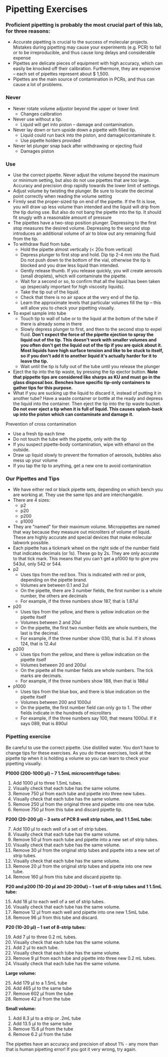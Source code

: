 # Pipetting Exercises


### Proficient pipetting is probably the most crucial part of this lab, for three reasons:

- Accurate pipetting is crucial to the success of molecular projects. Mistakes during pipetting may cause your experiments (e.g. PCR) to fail or to be irreproducible, and thus cause long delays and considerable expense
- Pipettes are delicate pieces of equipment with high accuracy, which can easily be knocked off their calibration. Furthermore, they are expensive – each set of pipettes represent about $ 1,500.
- Pipettes are the main source of contamination in PCRs, and thus can cause a lot of problems.

### Never
*	Never rotate volume adjustor beyond the upper or lower limit
    *	Changes calibration
*	Never use without a tip.
    *	Liquid will get into piston – damage and contamination.
*	Never lay down or turn upside down a pipette with filled tip.
    *	Liquid could run back into the piston, and damage/contaminate it.
    *	Use pipette holders provided
*	Never let plunger snap back after withdrawing or ejecting fluid
    *	Damages piston
    
### Use
* Use the correct pipette. Never adjust the volume beyond the maximum or minimum setting, but also do not use pipettes that are too large. Accuracy and precision drop rapidly towards the lower limit of settings.
* Adjust volume by twisting the plunger. Be sure to locate the decimal point correctly when reading the volume setting 
* Firmly seat the proper-sized tip on end of the pipette. If the fit is lose, you will draw up less volume than intended and the liquid will drip from the tip during use. But also do not bang the pipette into the tip. It should fit snugly with a reasonable amount of pressure
* The pipettes have a two-stop position plunger. Depressing to the first stop measures the desired volume. Depressing to the second stop introduces an additional volume of air to blow out any remaining fluid from the tip.
* To withdraw fluid from tube.
    - Hold the pipette almost vertically (< 20o from vertical)
    - Depress plunger to first stop and hold. Dip tip 2-4 mm into the fluid.  Do not push down to the bottom of the vial, otherwise the tip is blocked and you draw less liquid than intended.
    - Gently release thumb. If you release quickly, you will create aerosols (small droplets), which will contaminate the pipette.
    - Wait for a second or so, to confirm that all the liquid has been taken up (especially important for high viscosity liquids).
    - Take the tip out of the liquid.
    - Check that there is no air space at the very end of the tip.
    - Learn the approximate levels that particular volumes fill the tip – this will allow you to check your pipetting visually.
* To expel sample into tube
    - Touch tip to wall of tube or to the liquid at the bottom of the tube if there is already some in there
    - Slowly depress plunger to first, and then to the second stop to expel fluid. **Don't expect the force of the pipette ejection to spray the liquid out of the tip. This doesn't work with smaller volumes and you often don't get the liquid out of the tip if you are quick about it. Most liquids have high surface tension and like to be stuck to itself, so if you don't add it to another liquid it's actually harder for it to leave the tip.**
    - Wait until the tip is fully out of the tube until you release the plunger
* Eject the tip into the tip waste, by pressing the tip ejector button. **Note that pippette tips are considered like sharps as KU and must go in the glass disposal box. Benches have specific tip-only containers to gather tips for this purpose.**
* What if you are sucking up the liquid to discard it, instead of putting it in another tube? Have a waste container or bottle at the ready and depress the liquid into the container. Then eject the tip into the tip waste bucket. **Do not ever eject a tip when it is full of liquid. This causes splash-back up into the piston which can contaminate and damage it.**

Prevention of cross contamination

-	Use a fresh tip each time
-	Do not touch the tube with the pipette, only with the tip
-	If you suspect pipette-body contamination, wipe with ethanol on the outside.
-	Draw up liquid slowly to prevent the formation of aerosols, bubbles also mess up your volume
-	If you tap the tip to anything, get a new one to avoid contamination

### Our Pipettes and Tips 

- We have either red or black pipette sets, depending on which bench you are working at. They use the same tips and are interchangable. 
- There are 4 sizes:
   - p2 
   - p20 
   - p200
   - p1000
- They are "named" for their maximum volume. Micropipettes are named that way because they measure out microliters of volume of liquid. These are highly accurate and special devices that make molecular labwork possible. 
- Each pipette has a tickmark wheel on the right side of the number field that indicates decimals (or 1s). These go by 2s. They are only accurate to that tick mark. This means that you can't get a p1000 tip to give you 543ul, only 542 or 544. 
- p2
   - Uses tips from the red box. This is indicated with red or pink, depending on the pipette brand.
   - Volumes are between 0.1 and 2ul
   - On the pipette, there are 3 number fields, the first number is a whole number, the others are decimals
   - For example, if the three numbers show 187, that is 1.87ul
- p20
   - Uses tips from the yellow, and there is yellow indication on the pipette itself
   - Volumes between 2 and 20ul
   - On the pipette, the first two number fields are whole numbers, the last is the decimal. 
   - For example, if the three number show 030, that is 3ul. If it shows 124, that is 12.4ul
- p200
   - Uses tips from the yellow, and there is yellow indication on the pipette itself
   - Volumes between 20 and 200ul
   - On the pipette all the number fields are whole numbers. The tick marks are decimals. 
   - For example, if the three numbers show 188, then that is 188ul
- p1000
   - Uses tips from the blue box, and there is blue indication on the pipette itself
   - Volumes between 200 and 1000ul
   - On the pipette, the first number field can only go to 1. The other fields indicate in the hundreds of microliters 
   - For example, if the three numbers say 100, that means 1000ul. If it says 089, that is 890ul
 

### Pipetting exercise
Be careful to use the correct pipette. Use distilled water. You don’t have to change tips for these exercises. As you do these exercises, look at the pipette tip when it is holding a volume so you can learn to check your pipetting visually.

**P1000 (200-1000 µl) – 7 1.5mL microcentrifuge tubes:**
1.	Add 1000 µl to three 1.5mL tubes.
2.	Visually check that each tube has the same volume.
3.	Remove 750 µl from each tube and pipette into three new tubes.
4.	Visually check that each tube has the same volume.
5.	Remove 250 µl from the original three and pipette into one new tube.
6.	Remove 750 µl from this tube and discard pipette tip.

**P200 (20-200 µl) – 3 sets of PCR 8 well strip tubes, and 1 1.5mL tube:**

7.	Add 100 µl to each well of a set of strip tubes.
8.	Visually check that each tube has the same volume.
9.	Remove 50 µl from each tube and pipette into a new set of strip tubes.
10.	Visually check that each tube has the same volume.
11.	Remove 30 µl from the original strip tubes and pipette into a new set of strip tubes.
12.	Visually check that each tube has the same volume.
13.	Remove 20 µl from the original strip tubes and pipette into one new tube.
14.	Remove 160 µl from this tube and discard pipette tip.

**P20 and p200 (10-20 µl and 20-200ul) – 1 set of 8-strip tubes and 1 1.5mL tube:**

15.	Add 18 µl to each well of a set of strip tubes.
16.	Visually check that each tube has the same volume.
17.	Remove 12 µl from each well and pipette into one new 1.5mL tube.
18.	Remove 96 µl from this tube and discard.

**P20 (10-20 µl) – 1 set of 8-strip tubes:**

19.	Add 7 µl to three 0.2 mL tubes.
20.	Visually check that each tube has the same volume.
21.	Add 2 µl to each tube.
22.	Visually check that each tube has the same volume.
23.	Remove 9 µl from each tube and pipette into three new 0.2 mL tubes.
24.	Visually check that each tube has the same volume.

**Large volume:**

25.	Add 179 µl to a 1.5mL tube
26.	Add 465 µl to the same tube
27.	Remove 602 µl from the tube
28.	Remove 42 µl from the tube

**Small volume:**

1.	Add 8.3 µl to a strip or .2mL tube
2.	Add 13.5 µl to the same tube
3.	Remove 15.6 µl from the tube
4.	Remove 6.2 µl from the tube

The pipettes have an accuracy and precision of about 1% - any more than that is human pipetting error! If you got it very wrong, try again.